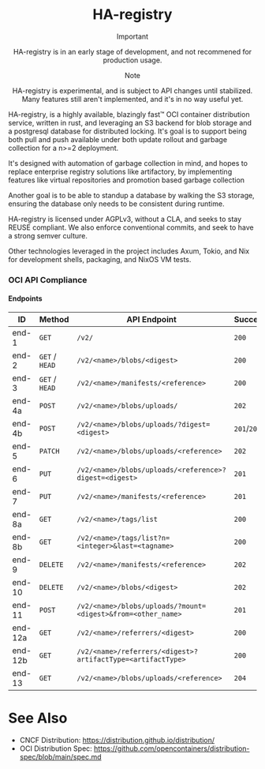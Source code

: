 <!--
SPDX-FileCopyrightText: 2024 Christina Sørensen
SPDX-FileContributor: Christina Sørensen

SPDX-License-Identifier: AGPL-3.0-only
-->

<div align="center">

# HA-registry

>[!IMPORTANT]
> HA-registry is in an early stage of development, and not recommened for
> production usage.

>[!NOTE]
> HA-registry is experimental, and is subject to API changes until stabilized.
> Many features still aren't implemented, and it's in no way useful yet.

</div>

HA-registry, is a highly available, blazingly fast™ OCI container distribution
service, written in rust, and leveraging an S3 backend for blob storage and a
postgresql database for distributed locking. It's goal is to support being both
pull and push available under both update rollout and garbage collection for 
a n>=2 deployment.

It's designed with automation of garbage collection in mind, and hopes to
replace enterprise registry solutions like artifactory, by implementing features
like virtual repositories and promotion based garbage collection

Another goal is to be able to standup a database by walking the S3 storage,
ensuring the database only needs to be consistent during runtime.

HA-registry is licensed under AGPLv3, without a CLA, and seeks to stay REUSE
compliant. We also enforce conventional commits, and seek to have a strong
semver culture.

Other technologies leveraged in the project includes Axum, Tokio, and Nix for
development shells, packaging, and NixOS VM tests.

### OCI API Compliance
#### Endpoints

| ID      | Method         | API Endpoint                                                   | Success     | Failure           | Implemented |
| ------- | -------------- | -------------------------------------------------------------- | ----------- | ----------------- | ----------- |
| end-1   | `GET`          | `/v2/`                                                         | `200`       | `404`/`401`       |             |
| end-2   | `GET` / `HEAD` | `/v2/<name>/blobs/<digest>`                                    | `200`       | `404`             |             |
| end-3   | `GET` / `HEAD` | `/v2/<name>/manifests/<reference>`                             | `200`       | `404`             |             |
| end-4a  | `POST`         | `/v2/<name>/blobs/uploads/`                                    | `202`       | `404`             |             |
| end-4b  | `POST`         | `/v2/<name>/blobs/uploads/?digest=<digest>`                    | `201`/`202` | `404`/`400`       |             |
| end-5   | `PATCH`        | `/v2/<name>/blobs/uploads/<reference>`                         | `202`       | `404`/`416`       |             |
| end-6   | `PUT`          | `/v2/<name>/blobs/uploads/<reference>?digest=<digest>`         | `201`       | `404`/`400`       |             |
| end-7   | `PUT`          | `/v2/<name>/manifests/<reference>`                             | `201`       | `404`             |             |
| end-8a  | `GET`          | `/v2/<name>/tags/list`                                         | `200`       | `404`             |             |
| end-8b  | `GET`          | `/v2/<name>/tags/list?n=<integer>&last=<tagname>`              | `200`       | `404`             |             |
| end-9   | `DELETE`       | `/v2/<name>/manifests/<reference>`                             | `202`       | `404`/`400`/`405` |             |
| end-10  | `DELETE`       | `/v2/<name>/blobs/<digest>`                                    | `202`       | `404`/`405`       |             |
| end-11  | `POST`         | `/v2/<name>/blobs/uploads/?mount=<digest>&from=<other_name>`   | `201`       | `404`             |             |
| end-12a | `GET`          | `/v2/<name>/referrers/<digest>`                                | `200`       | `404`/`400`       |             |
| end-12b | `GET`          | `/v2/<name>/referrers/<digest>?artifactType=<artifactType>`    | `200`       | `404`/`400`       |             |
| end-13  | `GET`          | `/v2/<name>/blobs/uploads/<reference>`                         | `204`       | `404`             |             |

# See Also
- CNCF Distribution: https://distribution.github.io/distribution/
- OCI Distribution Spec: https://github.com/opencontainers/distribution-spec/blob/main/spec.md
